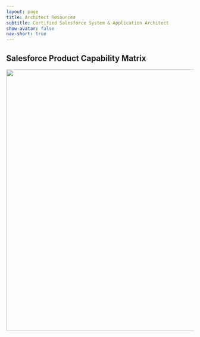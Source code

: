 ```yaml
---
layout: page
title: Architect Resources
subtitle: Certified Salesforce System & Application Architect
show-avatar: false
nav-short: true
---
```


## Salesforce Product Capability Matrix

<p align="center">
  <img width="700" src="https://user-images.githubusercontent.com/2145211/97807581-a3147680-1c2f-11eb-803d-7b700a62285b.png">
</p>

